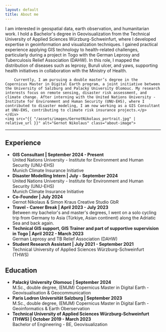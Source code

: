 ```yaml
---
layout: default
title: About me
---
```


<div class="about-container">
    <div class="about-text">
        <p>I am interested in geospatial data, earth observation, and humanitarian work. I hold a Bachelor's degree in Geovisualization from the Technical University of Applied Sciences Würzburg-Schweinfurt, where I developed expertise in geoinformation and visualization techniques. I gained practical experience applying GIS technology to health-related challenges, particularly during a project in Togo with the German Leprosy and Tuberculosis Relief Association (DAHW). In this role, I mapped the distribution of diseases such as leprosy, Buruli ulcer, and yaws, supporting health initiatives in collaboration with the Ministry of Health.
        
        Currently, I am pursuing a double master’s degree in the Copernicus Master in Digital Earth program, a joint initiative between the University of Salzburg and Palacký University Olomouc. My research interests focus on remote sensing, disaster risk assessment, and climate change. After interning with the United Nations University - Institute for Environment and Human Security (UNU-EHS), where I contributed to disaster modeling, I am now working as a GIS Consultant at UNU-EHS, contributing to climate risk insurance projects.</p>
    </div>
    <img src="{{ "/assets/images/GernotNikolaus_portrait.jpg" | relative_url }}" alt="Gernot Nikolaus" class="about-image">
</div>

<!-- Icons Section -->
<div class="contact-icons">
    <a href="https://www.linkedin.com/in/gernot-nikolaus/" target="_blank" aria-label="LinkedIn">
        <i class="fab fa-linkedin"></i>
    </a>
    <a href="mailto:gernot.nikolaus@stud.plus.ac.at" aria-label="Email">
        <i class="fas fa-envelope"></i>
    </a>
</div>

<hr class="section-divider">

<h2>Experience</h2>
<ul>
    <li>
        <strong>GIS Consultant | September 2024 - Present</strong>
        <br>United Nations University - Institute for Environment and Human Security (UNU-EHS)
        <br>Munich Climate Insurance Initiative
    </li>
    <li>
        <strong>Disaster Modelling Intern | July - September 2024 </strong>
        <br>United Nations University - Institute for Environment and Human Security (UNU-EHS)
        <br>Munich Climate Insurance Initiative
    </li>
    <li>
        <strong>Co-Founder | July 2024</strong>
        <br>Gernot Nikolaus & Simon Kraus Creative Studio GbR
    </li>
    <li>
        <strong>Travel - Career Break | April 2023 - July 2023 </strong>
        <br>Between my bachelor's and master's degrees, I went on a solo cycling trip from Germany to Asia (Türkiye, Asian continent) along the Adriatic Sea and back again.
    </li>
    <li>
        <strong>Technical GIS support, GIS Trainer and part of supportive supervision in Togo | April 2022 - March 2023</strong>
        <br> German Leprosy and TB Relief Association (DAHW)
    </li>
    <li>
        <strong>Student Research Assistant | July 2021 - September 2021</strong>
        <br> Technical University of Applied Sciences Würzburg-Schweinfurt (THWS)
    </li>
</ul>

<h2>Education</h2>
<ul>
    <li>
        <strong>Palacký University Olomouc | September 2024</strong>
        <br>M.Sc., double degree, (EMJM) Copernicus Master in Digital Earth - Geovisualisation & Geocommunication
    </li>
    <li>
        <strong>Paris Lodron Universität Salzburg | September 2023</strong>
        <br>M.Sc., double degree, (EMJM) Copernicus Master in Digital Earth - Geoinformatics & Earth Oberservation
    </li>
    <li>
        <strong>Technical University of Applied Sciences Würzburg-Schweinfurt (THWS) | October 2019 - March 2023</strong>
        <br>Bachelor of Engineering - BE, Geovisualization
    </li>
</ul>